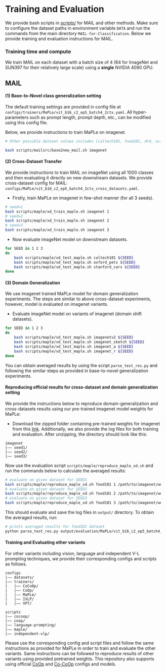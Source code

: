# Training and Evaluation

We provide bash scripts in [scripts/](../scripts) for MAIL and other methods.
Make sure to configure the dataset paths in environment variable `DATA` and 
run the commands from the main directory `MAIL-for-Classification`.
Below we provide training and evaluation instructions for MAIL. 

### Training time and compute
We train MAIL on each dataset with a batch size of 4 (64 for ImageNet and SUN397 for their relatively large scale) using a **single** NVIDIA 4090 GPU.

## MAIL

#### (1) Base-to-Novel class generalization setting
The default training settings are provided in config file at `configs/trainers/MaPLe/vit_b16_c2_ep5_batch4_2ctx.yaml`. All hyper-parameters such as prompt length, prompt depth, etc., can be modified using this config file.

Below, we provide instructions to train MaPLe on imagenet. 


```bash
# Other possible dataset values includes [caltech101, food101, dtd, ucf101, oxford_flowers, oxford_pets, fgvc_aircraft, stanford_cars, sun397, eurosat]

bash scripts/mailsrc/base2new_mail.sh imagenet
```


#### (2) Cross-Dataset Transfer
We provide instructions to train MAIL on imageNet using all 1000 classes and then evaluating it directly on new downstream datasets.
We provide cross-dataset config for MAIL: `configs/MaPLe/vit_b16_c2_ep5_batch4_2ctx_cross_datasets.yaml`.
* Firstly, train MaPLe on imagenet in few-shot manner (for all 3 seeds).

```bash
# seed=1 
bash scripts/maple/xd_train_maple.sh imagenet 1
# seed=2 
bash scripts/maple/xd_train_maple.sh imagenet 2
# seed=3 
bash scripts/maple/xd_train_maple.sh imagenet 3
```

* Now evaluate imageNet model on downstream datasets.

```bash
for SEED in 1 2 3
do
    bash scripts/maple/xd_test_maple.sh caltech101 ${SEED}
    bash scripts/maple/xd_test_maple.sh oxford_pets ${SEED}
    bash scripts/maple/xd_test_maple.sh stanford_cars ${SEED}
done
```

#### (3) Domain Generalization 
We use imagenet trained MaPLe model for domain generalization experiments. The steps are similar to above cross-dataset experiments, however, model is evaluated on imagenet variants.
* Evaluate imageNet model on variants of imagenet (domain shift datasets).

```bash
for SEED in 1 2 3
do
    bash scripts/maple/xd_test_maple.sh imagenetv2 ${SEED}
    bash scripts/maple/xd_test_maple.sh imagenet_sketch ${SEED}
    bash scripts/maple/xd_test_maple.sh imagenet_a ${SEED}
    bash scripts/maple/xd_test_maple.sh imagenet_r ${SEED}
done
```


You can obtain averaged results by using the script `parse_test_res.py` and following the similar steps as provided in base-to-novel generalization experiments.
<br>


#### Reproducing official results for cross-dataset and domain generalization setting

We provide the instructions below to reproduce domain-generalization and cross-datasets results using our pre-trained imagenet model weights for MaPLe:
* Download the zipped folder containing pre-trained weights for imagenet from this [link](https://drive.google.com/drive/folders/1bmhvmNZc13WJ5U71qt0t8k91wyuoemVF?usp=sharing). Additionally, we also provide the log files for both training and evaluation. After unzipping, the directory should look like this:

```
imagenet
|–– seed1/
|–– seed2/
|–– seed3/
```

Now use the evaluation script `scripts/maple/reproduce_maple_xd.sh` and run the commands below to calculate the averaged results:
```bash
# evaluate on given dataset for SEED1
bash scripts/maple/reproduce_maple_xd.sh food101 1 /path/to/imagenet/weights/folder
# evaluate on given dataset for SEED2
bash scripts/maple/reproduce_maple_xd.sh food101 2 /path/to/imagenet/weights/folder
# evaluate on given dataset for SEED3
bash scripts/maple/reproduce_maple_xd.sh food101 3 /path/to/imagenet/weights/folder
```

This should evaluate and save the log files in `output/` directory. To obtain the averaged results, run:

```bash
# prints averaged results for food101 dataset
python parse_test_res.py output/evaluation/MaPLe/vit_b16_c2_ep5_batch4_2ctx_cross_datasets_16shots/food101 --test-log
```


#### Training and Evaluating other variants

For other variants including vision, language and independent V-L prompting techniques, we provide their corresponding configs and scripts as follows.

```
configs
|–– datasets/
|–– trainers/
|   |–– CoCoOp/
|   |–– CoOp/
|   |–– MaPLe/
|   |–– IVLP/
|   |–– VPT/
```

```
scripts
|–– cocoop/
|–– coop/
|–– language-prompting/
|–– maple/
|–– independent-vlp/
```

Please use the corresponding config and script files and follow the same instructions as provided for MaPLe in order to train and evaluate the other variants. Same instructions can be followed to reproduce results of other variants using provided pretrained weights.
This repository also supports using official [CoOp](CoOp.md) and [Co-CoOp](Co-CoOp.md) configs and models.
